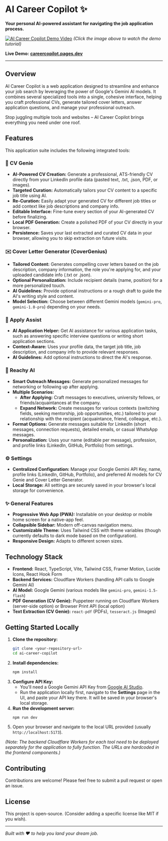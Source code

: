 # AI Career Copilot ✨

**Your personal AI-powered assistant for navigating the job application process.**

[![AI Career Copilot Demo Video](https://img.youtube.com/vi/ZC_RiRlVmg8/0.jpg)](https://www.youtube.com/watch?v=ZC_RiRlVmg8)
*(Click the image above to watch the demo tutorial)*

**Live Demo:** [**careercopilot.pages.dev**](https://careercopilot.pages.dev/)

---

## Overview

AI Career Copilot is a web application designed to streamline and enhance your job search by leveraging the power of Google's Gemini AI models. It combines several specialized tools into a single, cohesive interface, helping you craft professional CVs, generate tailored cover letters, answer application questions, and manage your professional outreach.

Stop juggling multiple tools and websites – AI Career Copilot brings everything you need under one roof.

## Features

This application suite includes the following integrated tools:

### 📄 **CV Genie**
* **AI-Powered CV Creation:** Generate a professional, ATS-friendly CV directly from your LinkedIn profile data (pasted text, .txt, .json, PDF, or images).
* **Targeted Curation:** Automatically tailors your CV content to a specific job title using AI.
* **Re-Curation:** Easily adapt your generated CV for different job titles or add context like job descriptions and company info.
* **Editable Interface:** Fine-tune every section of your AI-generated CV before finalizing.
* **Local PDF Generation:** Create a polished PDF of your CV directly in your browser.
* **Persistence:** Saves your last extracted and curated CV data in your browser, allowing you to skip extraction on future visits.

### ✉️ **Cover Letter Generator (CoverGenius)**
* **Tailored Content:** Generates compelling cover letters based on the job description, company information, the role you're applying for, and your uploaded candidate info (.txt or .json).
* **Optional Personalization:** Include recipient details (name, position) for a more personalized touch.
* **AI Guidelines:** Provide optional instructions or a rough draft to guide the AI's writing style and content.
* **Model Selection:** Choose between different Gemini models (`gemini-pro`, `gemini-1.0-pro`) depending on your needs.

### 📝 **Apply Assist**
* **AI Application Helper:** Get AI assistance for various application tasks, such as answering specific interview questions or writing short application sections.
* **Context-Aware:** Uses your profile data, the target job title, job description, and company info to provide relevant responses.
* **AI Guidelines:** Add optional instructions to direct the AI's response.

### 🤝 **Reachy AI**
* **Smart Outreach Messages:** Generate personalized messages for networking or following up after applying.
* **Multiple Scenarios:**
    * **After Applying:** Craft messages to executives, university fellows, or friends/acquaintances at the company.
    * **Expand Network:** Create messages for various contexts (switching fields, seeking mentorship, job opportunities, etc.) tailored to your relationship with the recipient (acquaintance, friend, colleague, etc.).
* **Format Options:** Generate messages suitable for LinkedIn (short messages, connection requests), detailed emails, or casual WhatsApp messages.
* **Personalization:** Uses your name (editable per message), profession, and profile links (LinkedIn, GitHub, Portfolio) from settings.

### ⚙️ **Settings**
* **Centralized Configuration:** Manage your Google Gemini API Key, name, profile links (LinkedIn, GitHub, Portfolio), and preferred AI models for CV Genie and Cover Letter Generator.
* **Local Storage:** All settings are securely saved in your browser's local storage for convenience.

### ✨ **General Features**
* **Progressive Web App (PWA):** Installable on your desktop or mobile home screen for a native-app feel.
* **Collapsible Sidebar:** Modern off-canvas navigation menu.
* **Customizable Theme:** Uses Tailwind CSS with theme variables (though currently defaults to dark mode based on the configuration).
* **Responsive Design:** Adapts to different screen sizes.

## Technology Stack

* **Frontend:** React, TypeScript, Vite, Tailwind CSS, Framer Motion, Lucide Icons, React Hook Form
* **Backend Services:** Cloudflare Workers (handling API calls to Google Gemini AI)
* **AI Model:** Google Gemini (various models like `gemini-pro`, `gemini-1.5-flash`)
* **PDF Generation (CV Genie):** Puppeteer running on Cloudflare Workers (server-side option) or Browser Print API (local option)
* **Text Extraction (CV Genie):** `react-pdf` (PDFs), `tesseract.js` (Images)

## Getting Started Locally

1.  **Clone the repository:**
    ```bash
    git clone <your-repository-url>
    cd ai-career-copilot
    ```
2.  **Install dependencies:**
    ```bash
    npm install
    ```
3.  **Configure API Key:**
    * You'll need a Google Gemini API Key from [Google AI Studio](https://aistudio.google.com/app/apikey).
    * Run the application locally first, navigate to the **Settings** page in the UI, and paste your API key there. It will be saved in your browser's local storage.
4.  **Run the development server:**
    ```bash
    npm run dev
    ```
5.  Open your browser and navigate to the local URL provided (usually `http://localhost:5173`).

*(Note: The backend Cloudflare Workers for each tool need to be deployed separately for the application to fully function. The URLs are hardcoded in the frontend components.)*

## Contributing

Contributions are welcome! Please feel free to submit a pull request or open an issue.

## License

This project is open-source. (Consider adding a specific license like MIT if you wish).

---

*Built with ❤️ to help you land your dream job.*
